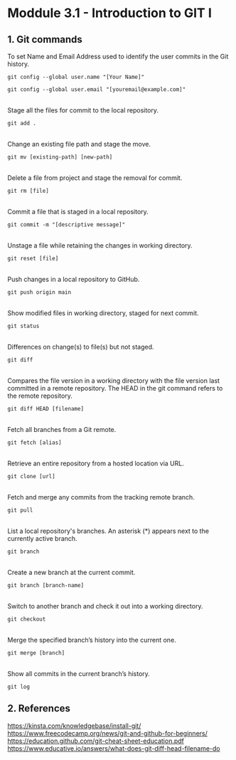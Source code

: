 # Moddule 3.1 - Introduction to GIT I

## 1. Git commands

To set Name and Email Address used to identify the user commits in the Git history.
```
git config --global user.name "[Your Name]"

git config --global user.email "[youremail@example.com]"
```
\
Stage all the files for commit to the local repository.
```
git add .
```
\
Change an existing file path and stage the move.
```
git mv [existing-path] [new-path]
```
\
Delete a file from project and stage the removal for commit.
```
git rm [file]
```
\
Commit a file that is staged in a local repository.
```
git commit -m "[descriptive message]"
```
\
Unstage a file while retaining the changes in working directory.
```
git reset [file]
```
\
Push changes in a local repository to GitHub.
```
git push origin main
```
\
Show modified files in working directory, staged for next commit.
```
git status
```
\
Differences on change(s) to file(s) but not staged.
```
git diff
```
\
Compares the file version in a working directory with the file version last committed in a remote repository. The HEAD in the git command refers to the remote repository.
```
git diff HEAD [filename]
```
\
Fetch all branches from a Git remote.
```
git fetch [alias]
```
\
Retrieve an entire repository from a hosted location via URL.
```
git clone [url]
```
\
Fetch and merge any commits from the tracking remote branch.
```
git pull
```
\
List a local repository's branches. An asterisk (*) appears next to the currently active branch.
```
git branch
```
\
Create a new branch at the current commit.
```
git branch [branch-name]
```
\
Switch to another branch and check it out into a working directory.
```
git checkout
```
\
Merge the specified branch’s history into the current one.
```
git merge [branch]
```
\
Show all commits in the current branch’s history.
```
git log
```
## 2. References
https://kinsta.com/knowledgebase/install-git/
\
https://www.freecodecamp.org/news/git-and-github-for-beginners/
\
https://education.github.com/git-cheat-sheet-education.pdf
\
https://www.educative.io/answers/what-does-git-diff-head-filename-do
